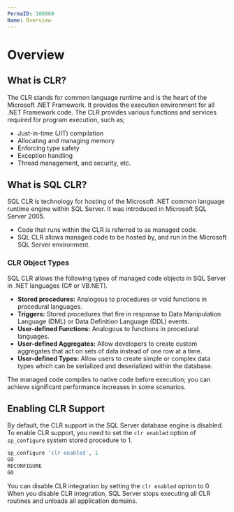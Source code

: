 ```yaml
---
PermaID: 100000
Name: Overview
---
```


# Overview

## What is CLR?

The CLR stands for common language runtime and is the heart of the Microsoft .NET Framework. It provides the execution environment for all .NET Framework code. The CLR provides various functions and services required for program execution, such as;

 - Just-in-time (JIT) compilation
 - Allocating and managing memory
 - Enforcing type safety
 - Exception handling 
 - Thread management, and security, etc. 

## What is SQL CLR?

SQL CLR is technology for hosting of the Microsoft .NET common language runtime engine within SQL Server. It was introduced in Microsoft SQL Server 2005.

 - Code that runs within the CLR is referred to as managed code. 
 - SQL CLR allows managed code to be hosted by, and run in the Microsoft SQL Server environment.

### CLR Object Types

SQL CLR allows the following types of managed code objects in SQL Server in .NET languages (C# or VB.NET).

 - **Stored procedures:** Analogous to procedures or void functions in procedural languages.
 - **Triggers:** Stored procedures that fire in response to Data Manipulation Language (DML) or Data Definition Language (DDL) events.
 - **User-defined Functions:** Analogous to functions in procedural languages.
 - **User-defined Aggregates:** Allow developers to create custom aggregates that act on sets of data instead of one row at a time.
 - **User-defined Types:** Allow users to create simple or complex data types which can be serialized and deserialized within the database.

The managed code compiles to native code before execution; you can achieve significant performance increases in some scenarios.

## Enabling CLR Support

By default, the CLR support in the SQL Server database engine is disabled. To enable CLR support, you need to set the `clr enabled` option of `sp_configure` system stored procedure to 1.

```sql
sp_configure 'clr enabled', 1
GO
RECONFIGURE
GO
```

You can disable CLR integration by setting the `clr enabled` option to 0. When you disable CLR integration, SQL Server stops executing all CLR routines and unloads all application domains.